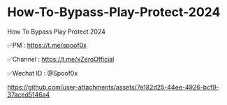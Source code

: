 # How-To-Bypass-Play-Protect-2024
How To Bypass Play Protect 2024


✅PM :      https://t.me/spoof0x

✅Channel : https://t.me/xZeroOfficial

✅Wechat ID : @Spoof0x



https://github.com/user-attachments/assets/7e182d25-44ee-4926-bcf9-37aced5146a4

